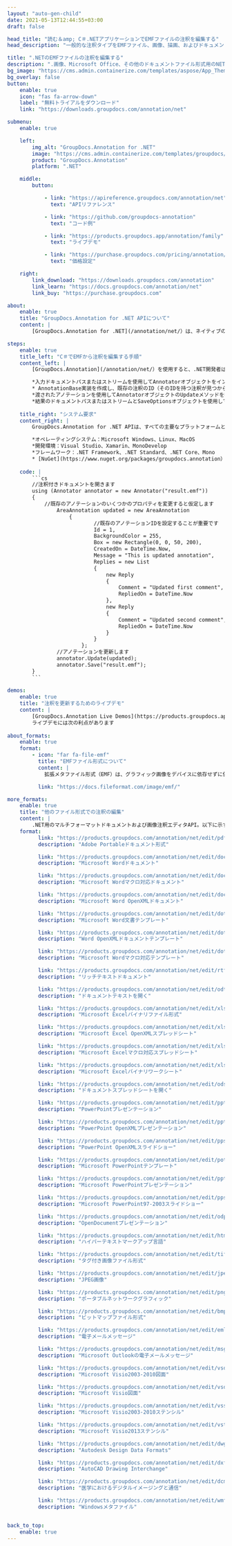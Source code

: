 ```yaml
---
layout: "auto-gen-child"
date: 2021-05-13T12:44:55+03:00
draft: false

head_title: "読む＆amp; C＃.NETアプリケーションでEMFファイルの注釈を編集する"
head_description: "一般的な注釈タイプをEMFファイル、画像、描画、およびドキュメントファイル形式に更新するC＃.NET注釈エディターAPI."

title: ".NETのEMFファイルの注釈を編集する"
description: ".画像、Microsoft Office、その他のドキュメントファイル形式用のNET注釈エディタ。次のような13種類の注釈を使用してドキュメントに注釈を付けます。エリア、テキスト、メモ、透かしなど."
bg_image: "https://cms.admin.containerize.com/templates/aspose/App_Themes/V3/images/bg/header1.png"
bg_overlay: false
button:
    enable: true
    icon: "fas fa-arrow-down"
    label: "無料トライアルをダウンロード"
    link: "https://downloads.groupdocs.com/annotation/net"

submenu:
    enable: true

    left:
        img_alt: "GroupDocs.Annotation for .NET"
        image: "https://cms.admin.containerize.com/templates/groupdocs/images/product-logos/90x90-noborder/groupdocs-annotation-net.png"
        product: "GroupDocs.Annotation"
        platform: ".NET"

    middle:
        button:

            - link: "https://apireference.groupdocs.com/annotation/net"
              text: "APIリファレンス"

            - link: "https://github.com/groupdocs-annotation"
              text: "コード例"

            - link: "https://products.groupdocs.app/annotation/family"
              text: "ライブデモ"

            - link: "https://purchase.groupdocs.com/pricing/annotation/net"
              text: "価格設定"

    right:
        link_download: "https://downloads.groupdocs.com/annotation"
        link_learn: "https://docs.groupdocs.com/annotation/net"
        link_buy: "https://purchase.groupdocs.com"

about:
    enable: true
    title: "GroupDocs.Annotation for .NET APIについて"
    content: |
        [GroupDocs.Annotation for .NET](/annotation/net/）は、ネイティブの.NET注釈管理およびエディターAPIであり、画像およびドキュメントファイル形式から注釈を読み取り、追加、更新、削除、および抽出します。ユーザーは、コメント、メモ、コメント、およびPDF、HTML、Word、Excel、Visioダイアグラム、プレゼンテーション、図面、画像、およびその他の多くのファイル形式のテキスト、グラフィックス、透かしなどのさまざまな注釈タイプを簡単に更新できます。注釈処理機能は、インポートされたドキュメントから注釈を正確に読み取ることができ、カスタマイズを実装した後、元のファイル形式または目的のファイル形式にエクスポートして戻すことができます。

steps:
    enable: true
    title_left: "C＃でEMFから注釈を編集する手順"
    content_left: |
        [GroupDocs.Annotation](/annotation/net/）を使用すると、.NET開発者は、いくつかの簡単な手順を実装することで、アプリケーション内のEMFファイルから注釈の詳細を簡単に編集できます。

        *入力ドキュメントパスまたはストリームを使用してAnnotatorオブジェクトをインスタンス化します。
        * AnnotationBase実装を作成し、既存の注釈のID（そのIDを持つ注釈が見つからない場合、何も変更されない）または注釈のパスリスト（既存の注釈はすべて削除されます）を設定します。
        *渡されたアノテーションを使用してAnnotatorオブジェクトのUpdateメソッドを呼び出します。
        *結果のドキュメントパスまたはストリームとSaveOptionsオブジェクトを使用してSaveメソッドを呼び出します。
        
    title_right: "システム要求"
    content_right: |
        GroupDocs.Annotation for .NET APIは、すべての主要なプラットフォームとオペレーティングシステムでサポートされています。以下のコードを実行する前に、システムに次の前提条件がインストールされていることを確認してください。

        *オペレーティングシステム：Microsoft Windows、Linux、MacOS
        *開発環境：Visual Studio、Xamarin、MonoDevelop
        *フレームワーク：.NET Framework、.NET Standard、.NET Core、Mono
        * [NuGet](https://www.nuget.org/packages/groupdocs.annotation）から最新バージョンのGroupDocs.Annotationfor.NETをダウンロードします。
        
    code: |
        ```cs
        //注釈付きドキュメントを開きます
        using (Annotator annotator = new Annotator("result.emf"))
        {
        	//既存のアノテーションのいくつかのプロパティを変更すると仮定します
                AreaAnnotation updated = new AreaAnnotation
                	{
                            //既存のアノテーションIDを設定することが重要です
                            Id = 1,
                            BackgroundColor = 255,
                            Box = new Rectangle(0, 0, 50, 200),
                            CreatedOn = DateTime.Now,
                            Message = "This is updated annotation",
                            Replies = new List
                            {
                                new Reply
                                {
                                    Comment = "Updated first comment",
                                    RepliedOn = DateTime.Now
                                },
                                new Reply
                                {
                                    Comment = "Updated second comment",
                                    RepliedOn = DateTime.Now
                                }
                            }
                        };
                //アノテーションを更新します
                annotator.Update(updated);
                annotator.Save("result.emf");
        }
        ```
        
demos:
    enable: true
    title: "注釈を更新するためのライブデモ"
    content: |
        [GroupDocs.Annotation Live Demos](https://products.groupdocs.app/annotation/family）Webサイトにアクセスして、EMFファイルの注釈を今すぐ編集してください。  
        ライブデモには次の利点があります
        
about_formats:
    enable: true
    format:
        - icon: "far fa-file-emf"
          title: "EMFファイル形式について"
          content: |
            拡張メタファイル形式（EMF）は、グラフィック画像をデバイスに依存せずに保存します。 EMFのメタファイルは、任意の出力デバイスで解析した後、保存された画像をレンダリングできる時系列の可変長レコードで構成されます。これらの可変長レコードは、囲まれたオブジェクトの定義、描画用のコマンド、および画像を正確にレンダリングするために重要なグラフィックスプロパティにすることができます。デバイスが独自のグラフィックス環境を使用してEMFメタファイルを開くと、開いているデバイスプラットフォームに関係なく、元の画像の比率、寸法、色、およびその他のグラフィックプロパティは同じままです。

          link: "https://docs.fileformat.com/image/emf/"

more_formats:
    enable: true
    title: "他のファイル形式での注釈の編集"
    content: |
        .NET用のマルチフォーマットドキュメントおよび画像注釈エディタAPI。以下に示すように、いくつかの一般的なファイル形式から注釈を更新します。
    format: 
          link: "https://products.groupdocs.com/annotation/net/edit/pdf/"
          description: "Adobe Portableドキュメント形式"

          link: "https://products.groupdocs.com/annotation/net/edit/doc/"
          description: "Microsoft Wordドキュメント"

          link: "https://products.groupdocs.com/annotation/net/edit/docm/"
          description: "Microsoft Wordマクロ対応ドキュメント"

          link: "https://products.groupdocs.com/annotation/net/edit/docx/"
          description: "Microsoft Word OpenXMLドキュメント"

          link: "https://products.groupdocs.com/annotation/net/edit/dot/"
          description: "Microsoft Word文書テンプレート"

          link: "https://products.groupdocs.com/annotation/net/edit/dotx/"
          description: "Word OpenXMLドキュメントテンプレート"

          link: "https://products.groupdocs.com/annotation/net/edit/dotm/"
          description: "Microsoft Wordマクロ対応テンプレート"

          link: "https://products.groupdocs.com/annotation/net/edit/rtf/"
          description: "リッチテキストドキュメント"

          link: "https://products.groupdocs.com/annotation/net/edit/odt/"
          description: "ドキュメントテキストを開く"

          link: "https://products.groupdocs.com/annotation/net/edit/xls/"
          description: "Microsoft Excelバイナリファイル形式"

          link: "https://products.groupdocs.com/annotation/net/edit/xlsx/"
          description: "Microsoft Excel OpenXMLスプレッドシート"

          link: "https://products.groupdocs.com/annotation/net/edit/xlsm/"
          description: "Microsoft Excelマクロ対応スプレッドシート"

          link: "https://products.groupdocs.com/annotation/net/edit/xlsb/"
          description: "Microsoft Excelバイナリワークシート"

          link: "https://products.groupdocs.com/annotation/net/edit/ods/"
          description: "ドキュメントスプレッドシートを開く"

          link: "https://products.groupdocs.com/annotation/net/edit/ppt/"
          description: "PowerPointプレゼンテーション"

          link: "https://products.groupdocs.com/annotation/net/edit/pptx/"
          description: "PowerPoint OpenXMLプレゼンテーション"

          link: "https://products.groupdocs.com/annotation/net/edit/ppsx/"
          description: "PowerPoint OpenXMLスライドショー"

          link: "https://products.groupdocs.com/annotation/net/edit/potm/"
          description: "Microsoft PowerPointテンプレート"

          link: "https://products.groupdocs.com/annotation/net/edit/pptm/"
          description: "Microsoft PowerPointプレゼンテーション"

          link: "https://products.groupdocs.com/annotation/net/edit/pps/"
          description: "Microsoft PowerPoint97-2003スライドショー"

          link: "https://products.groupdocs.com/annotation/net/edit/odp/"
          description: "OpenDocumentプレゼンテーション"

          link: "https://products.groupdocs.com/annotation/net/edit/html/"
          description: "ハイパーテキストマークアップ言語"

          link: "https://products.groupdocs.com/annotation/net/edit/tiff/"
          description: "タグ付き画像ファイル形式"

          link: "https://products.groupdocs.com/annotation/net/edit/jpeg/"
          description: "JPEG画像"

          link: "https://products.groupdocs.com/annotation/net/edit/png/"
          description: "ポータブルネットワークグラフィック"

          link: "https://products.groupdocs.com/annotation/net/edit/bmp/"
          description: "ビットマップファイル形式"

          link: "https://products.groupdocs.com/annotation/net/edit/eml/"
          description: "電子メールメッセージ"

          link: "https://products.groupdocs.com/annotation/net/edit/msg/"
          description: "Microsoft Outlookの電子メールメッセージ"

          link: "https://products.groupdocs.com/annotation/net/edit/vsd/"
          description: "Microsoft Visio2003-2010図面"

          link: "https://products.groupdocs.com/annotation/net/edit/vsdx/"
          description: "Microsoft Visio図面"

          link: "https://products.groupdocs.com/annotation/net/edit/vss/"
          description: "Microsoft Visio2003-2010ステンシル"

          link: "https://products.groupdocs.com/annotation/net/edit/vst/"
          description: "Microsoft Visio2013ステンシル"

          link: "https://products.groupdocs.com/annotation/net/edit/dwg/"
          description: "Autodesk Design Data Formats"

          link: "https://products.groupdocs.com/annotation/net/edit/dxf/"
          description: "AutoCAD Drawing Interchange"

          link: "https://products.groupdocs.com/annotation/net/edit/dcm/"
          description: "医学におけるデジタルイメージングと通信"

          link: "https://products.groupdocs.com/annotation/net/edit/wmf/"
          description: "Windowsメタファイル"


back_to_top:
    enable: true
---
```

